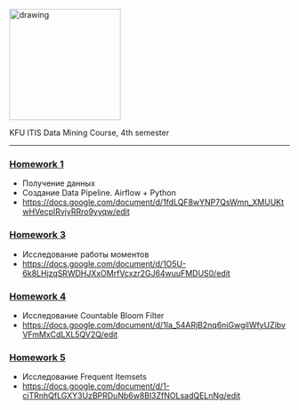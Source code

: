 <a href="https://datalaboratory.one/"><img src="https://user-images.githubusercontent.com/62756126/130323956-df04b1dd-c8e6-4930-9425-dfd2958d31ed.png" alt="drawing" width="200"/></a>

KFU ITIS Data Mining Course, 4th semester

---

### [Homework 1](https://github.com/ShamilNur/KFU-DataMining/tree/main/01.VK%20ITIS%20Parsing)

- Получение данных
- Создание Data Pipeline. Airflow + Python
- https://docs.google.com/document/d/1fdLQF8wYNP7QsWmn_XMUUKtwHVecplRvjyRRro9yyqw/edit

### [Homework 3](https://github.com/ShamilNur/KFU-DataMining/tree/main/03.Investigation%20Moments)

- Исследование работы моментов
- https://docs.google.com/document/d/1O5U-6k8LHjzqSRWDHJXxOMrfVcxzr2GJ64wuuFMDUS0/edit

### [Homework 4](https://github.com/ShamilNur/KFU-DataMining/tree/main/04.Investigation%20CBF)

- Исследование Countable Bloom Filter
- https://docs.google.com/document/d/1Ia_54ARjB2nq6niGwgiIWfyUZibvVFmMxCdLXL5QV2Q/edit

### [Homework 5](https://github.com/ShamilNur/KFU-DataMining/tree/main/05.Frequent%20Itemsets)

- Исследование Frequent Itemsets
- https://docs.google.com/document/d/1-ciTRnhQfLGXY3UzBPRDuNb6w8Bl3ZfNOLsadQELnNg/edit

